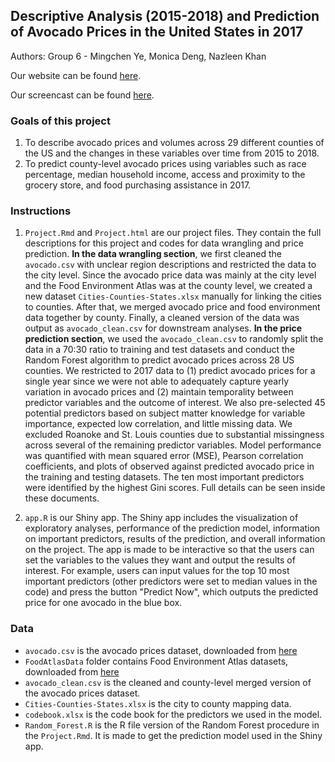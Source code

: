 ## Descriptive Analysis (2015-2018) and Prediction of Avocado Prices in the United States in 2017

Authors: Group 6 - Mingchen Ye, Monica Deng, Nazleen Khan

Our website can be found [here](https://sites.google.com/view/avocadopriceprediction/home).

Our screencast can be found [here](https://youtu.be/6C_0NpOehkU).

### Goals of this project

1. To describe avocado prices and volumes across 29 different counties of the US and the changes in these variables over time from 2015 to 2018.
2. To predict county-level avocado prices using variables such as race percentage, median household income, access and proximity to the grocery store, and food purchasing assistance in 2017.

### Instructions
1. `Project.Rmd` and `Project.html` are our project files. They contain the full descriptions for this project and codes for data wrangling and price prediction. **In the data wrangling section**, we first cleaned the `avocado.csv` with unclear region descriptions and restricted the data to the city level. Since the avocado price data was mainly at the city level and the Food Environment Atlas was at the county level, we created a new dataset `Cities-Counties-States.xlsx` manually for linking the cities to counties. After that, we merged avocado price and food environment data together by county. Finally, a cleaned version of the data was output as `avocado_clean.csv` for downstream analyses. **In the price prediction section**, we used the `avocado_clean.csv` to randomly split the data in a 70:30 ratio to training and test datasets and conduct the Random Forest algorithm to predict avocado prices across 28 US counties. We restricted to 2017 data to (1) predict avocado prices for a single year since we were not able to adequately capture yearly variation in avocado prices and (2) maintain temporality between predictor variables and the outcome of interest. We also pre-selected 45 potential predictors based on subject matter knowledge for variable importance, expected low correlation, and little missing data. We excluded Roanoke and St. Louis counties due to substantial missingness across several of the remaining predictor variables. Model performance was quantified with mean squared error (MSE), Pearson correlation coefficients, and plots of observed against predicted avocado price in the training and testing datasets. The ten most important predictors were identified by the highest Gini scores. Full details can be seen inside these documents.

2. `app.R` is our Shiny app. The Shiny app includes the visualization of exploratory analyses, performance of the prediction model, information on important predictors, results of the prediction, and overall information on the project. The app is made to be interactive so that the users can set the variables to the values they want and output the results of interest. For example, users can input values for the top 10 most important predictors (other predictors were set to median values in the code) and press the button "Predict Now", which outputs the predicted price for one avocado in the blue box.


### Data
- `avocado.csv` is the avocado prices dataset, downloaded from [here](https://www.kaggle.com/neuromusic/avocado-prices)
- `FoodAtlasData` folder contains Food Environment Atlas datasets, downloaded from [here](https://www.ers.usda.gov/data-products/food-environment-atlas/data-access-and-documentation-downloads/)
- `avocado_clean.csv` is the cleaned and county-level merged version of the avocado prices dataset.
- `Cities-Counties-States.xlsx` is the city to county mapping data.
- `codebook.xlsx` is the code book for the predictors we used in the model.
- `Random_Forest.R` is the R file version of the Random Forest procedure in the `Project.Rmd`. It is made to get the prediction model used in the Shiny app.

